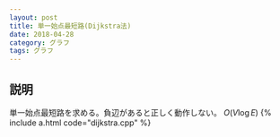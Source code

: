 ```yaml
---
layout: post
title: 単一始点最短路(Dijkstra法)
date: 2018-04-28
category: グラフ
tags: グラフ
---
```


## 説明
単一始点最短路を求める。負辺があると正しく動作しない。
$O(V \log E)$
{% include a.html code="dijkstra.cpp" %}